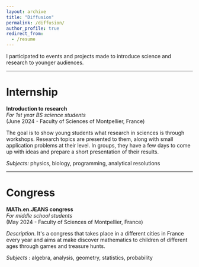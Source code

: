 ```yaml
---
layout: archive
title: "Diffusion"
permalink: /diffusion/
author_profile: true
redirect_from:
  - /resume
---
```


I participated to events and projects made to introduce science and research to younger audiences.

***

Internship
======

<b>Introduction to research</b>
<br><i>For 1st year BS science students</i>
<br>(June 2024 - Faculty of Sciences of Montpellier, France)

The goal is to show young students what research in sciences is through workshops. Research topics are presented to them, along with small application problems at their level. In groups, they have a few days to come up with ideas and prepare a short presentation of their results.

<i>Subjects:</i> physics, biology, programming, analytical resolutions

***

Congress
======

<b>MATh.en.JEANS congress</b>
<br><i>For middle school students</i>
<br>(May 2024 - Faculty of Sciences of Montpellier, France)

<i>Description</i>. It's a congress that takes place in a different cities in France every year and aims at make discover mathematics to children of different ages through games and treasure hunts.

<i>Subjects</i> : algebra, analysis, geometry, statistics, probability
